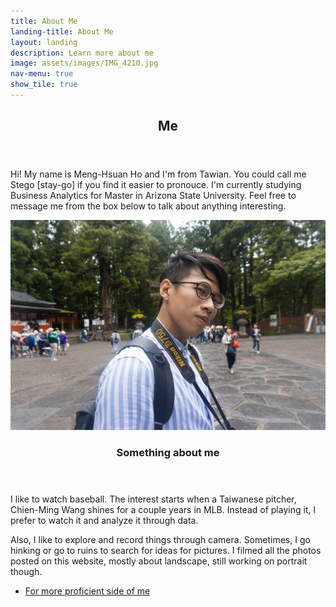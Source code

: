 ```yaml
---
title: About Me
landing-title: About Me
layout: landing
description: Learn more about me
image: assets/images/IMG_4210.jpg
nav-menu: true
show_tile: true
---
```


<!-- Main -->
<div id="main">

<!-- One -->
<section id="one">
	<div class="inner">
		<header class="major">
			<h2>Me</h2>
		</header>
		<p>Hi! My name is Meng-Hsuan Ho and I'm from Tawian. You could call me Stego [stay-go] if you find it easier to pronouce. I'm currently studying Business Analytics for Master in Arizona State University. Feel free to message me from the box below to talk about anything interesting.</p>
	</div>
</section>

<!-- Two -->
<section id="two" class="spotlights">
	<section>
		<a href="generic.html" class="image">
			<img src="assets/images/Me.jpg" alt="" data-position="center center" />
		</a>
		<div class="content">
			<div class="inner">
				<header class="major">
					<h3>Something about me</h3>
				</header>
				<p>I like to watch baseball. The interest starts when a Taiwanese pitcher, Chien-Ming Wang shines for a couple years in MLB. Instead of playing it, I prefer to watch it and analyze it through data. 
				</p>
				<p>
				Also, I like to explore and record things through camera. Sometimes, I go hinking or go to ruins to search for ideas for pictures. I filmed all the photos posted on this website, mostly about landscape, still working on portrait though.
				</p>
				<ul class="actions">
					<li><a href="resume.html" class="button">For more proficient side of me</a></li>
				</ul>
			</div>
		</div>
	</section>

</section>

</div>
